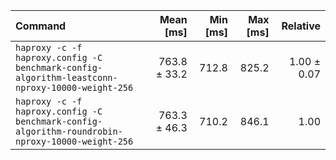 | Command | Mean [ms] | Min [ms] | Max [ms] | Relative |
|:---|---:|---:|---:|---:|
| `haproxy -c -f haproxy.config -C benchmark-config-algorithm-leastconn-nproxy-10000-weight-256` | 763.8 ± 33.2 | 712.8 | 825.2 | 1.00 ± 0.07 |
| `haproxy -c -f haproxy.config -C benchmark-config-algorithm-roundrobin-nproxy-10000-weight-256` | 763.3 ± 46.3 | 710.2 | 846.1 | 1.00 |
